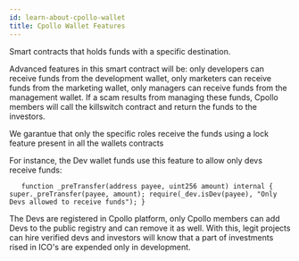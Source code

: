```yaml
---
id: learn-about-cpollo-wallet
title: Cpollo Wallet Features
---
```


Smart contracts that holds funds with a specific destination. 

Advanced features in this smart contract will be: only developers can receive funds from the development wallet, only marketers can receive funds from the marketing wallet, only managers can receive funds from the management wallet. If a scam results from managing these funds, Cpollo members will call the killswitch contract and return the funds to the investors.

We garantue that only the specific roles receive the funds using a lock feature present in all the wallets contracts


For instance, the Dev wallet funds use this feature to allow only devs receive funds:

`   function _preTransfer(address payee, uint256 amount) internal {
        super._preTransfer(payee, amount);
        require(_dev.isDev(payee), "Only Devs allowed to receive funds");
    }`

The Devs are registered in Cpollo platform, only Cpollo members can add Devs to the public registry and can remove it as well. With this, legit projects can hire verified devs and investors will know that a part of investments rised in ICO's are expended only in development. 

